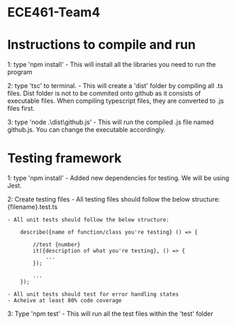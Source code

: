 # ECE461-Team4
# Instructions to compile and run
1: type 'npm install'
    - This will install all the libraries you need to run the program
    
2: type 'tsc' to terminal.
    - This will create a 'dist' folder by compiling all .ts files. Dist folder
    is not to be commited onto github as it consists of executable files.
    When compiling typescript files, they are converted to .js files first.

3: type 'node .\dist\github.js'
    - This will run the compiled .js file named github.js. You can change the 
    executable accordingly.

# Testing framework
1: type 'npm install'
    - Added new dependencies for testing. We will be using Jest.

2: Create testing files
    - All testing files should follow the below structure:
        {filename}.test.ts
    
    - All unit tests should follow the below structure:

        describe({name of function/class you're testing} () => {

            //test {number}
            it({description of what you're testing}, () => {
                ...
            });

            ...
        });
    
    - All unit tests should test for error handling states
    - Acheive at least 80% code coverage

3: Type 'npm test'
    - This will run all the test files within the 'test' folder
